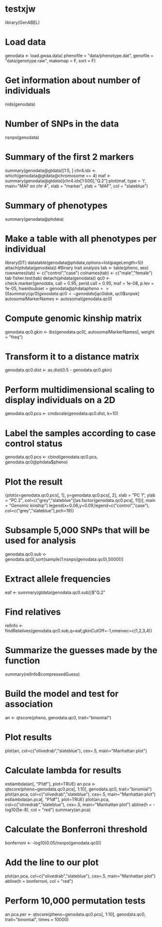 # testxjw
library(GenABEL)
# Load data
genodata <- load.gwaa.data(
            phenofile = "data/phenotype.dat", 
            genofile = "data/genotype.raw", 
            makemap = F, 
            sort = F)
# Get information about number of individuals
nids(genodata)
# Number of SNPs in the data
nsnps(genodata)
# Summary of the first 2 markers
summary(genodata@gtdata)[1:5, ]
chr4.idx <- which(genodata@gtdata@chromosome == 4)
maf <- summary(genodata@gtdata)[chr4.idx[1:500],"Q.2"]
plot(maf, type = 'l', main="MAF on chr 4", 
     xlab = "marker", ylab = "MAF", col = "slateblue")
# Summary of phenotypes
summary(genodata@phdata)
# Make a table with all phenotypes per individual
library(DT)
datatable(genodata@phdata,options=list(pageLength=5))
attach(phdata(genodata))
#Binary trait analysis
tab <- table(pheno, sex)
rownames(tab) <- c("control","case")
colnames(tab) <- c("male","female")
tab
fisher.test(tab)
detach(phdata(genodata))
qc0 <- check.marker(genodata, call = 0.95, perid.call = 0.95, 
                    maf = 1e-08, p.lev = 1e-05, 
                    hweidsubset = genodata@phdata$pheno == 0)
summary(qc0)
genodata.qc0 <- genodata[qc0$idok, qc0$snpok]
autosomalMarkerNames <- autosomal(genodata.qc0)
# Compute genomic kinship matrix
genodata.qc0.gkin <- ibs(genodata.qc0[, autosomalMarkerNames], weight = "freq")
# Transform it to a distance matrix
genodata.qc0.dist <- as.dist(0.5 - genodata.qc0.gkin)
# Perform multidimensional scaling to display individuals on a 2D
genodata.qc0.pcs  <- cmdscale(genodata.qc0.dist, k=10)
# Label the samples according to case control status
genodata.qc0.pcs <- cbind(genodata.qc0.pcs, genodata.qc0@phdata$pheno)
# Plot the result
{plot(x=genodata.qc0.pcs[, 1], y=genodata.qc0.pcs[, 2], xlab = "PC 1", ylab = "PC 2",
      col=c("grey","slateblue")[as.factor(genodata.qc0.pcs[, 11])], main = "Genomic kinship")
legend(x=0.06,y=0.09,legend=c("control","case"),
       col=c("grey","slateblue"),pch=19)}
# Subsample 5,000 SNPs that will be used for analysis
genodata.qc0.sub <- genodata.qc0[,sort(sample(1:nsnps(genodata.qc0),5000))]
# Extract allele frequencies
eaf <- summary(gtdata(genodata.qc0.sub))$"Q.2"
# Find relatives
relInfo <- findRelatives(genodata.qc0.sub,q=eaf,gkinCutOff=-1,nmeivec=c(1,2,3,4))
# Summarize the guesses made by the function
summary(relInfo$compressedGuess)
# Build the model and test for association
an <- qtscore(pheno, genodata.qc0, trait="binomial")
# Plot results
plot(an, col=c("olivedrab","slateblue"), cex=.5, main="Manhattan plot")
# Calculate lambda for results
estlambda(an[, "P1df"], plot=TRUE)
an.pca <- qtscore(pheno~genodata.qc0.pcs[, 1:10], genodata.qc0, trait="binomial")
plot(an.pca, col=c("olivedrab","slateblue"), cex=.5, main="Manhattan plot")
estlambda(an.pca[, "P1df"], plot=TRUE)
plot(an.pca, col=c("olivedrab","slateblue"), cex=.5, main="Manhattan plot")
abline(h = -log10(5e-8), col = "red")
summary(an.pca)
# Calculate the Bonferroni threshold
bonferroni <- -log10(0.05/nsnps(genodata.qc0))
# Add the line to our plot
plot(an.pca, col=c("olivedrab","slateblue"), cex=.5, main="Manhattan plot")
abline(h = bonferroni, col = "red")
# Perform 10,000 permutation tests
an.pca.per <- qtscore(pheno~genodata.qc0.pcs[, 1:10], genodata.qc0, trait="binomial", times = 10000)
